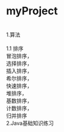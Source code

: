 # myProject
<br/>1.算法  
<br/>	1.1 排序
<br/>		冒泡排序，
<br/>		选择排序，
<br/>		插入排序，
<br/> 	希尔排序，
<br/>		快速排序，
<br/>		堆排序，
<br/>		基数排序，
<br/>		计数排序，
<br/>		归并排序
<br/> 2.Java基础知识练习
